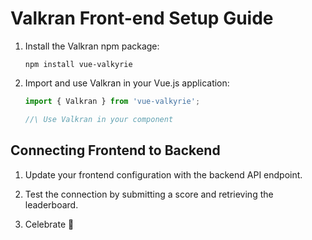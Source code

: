 # Valkran Front-end Setup Guide

1. Install the Valkran npm package:
   ```
   npm install vue-valkyrie
   ```

2. Import and use Valkran in your Vue.js application:
   ```javascript
   import { Valkran } from 'vue-valkyrie';

   //\ Use Valkran in your component

## Connecting Frontend to Backend

1. Update your frontend configuration with the backend API endpoint.

2. Test the connection by submitting a score and retrieving the leaderboard.

3. Celebrate 🎉
